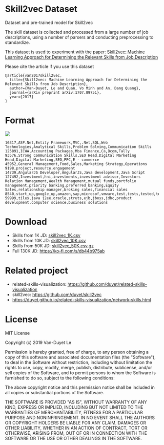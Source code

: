 # Skill2vec Dataset
Dataset and pre-trained model for Skill2vec

The skill dataset is collected and processed from a large number of job descriptions, using a number of parsers and conducting preprocessing to standardize.

This dataset is used to experiment with the paper: [Skill2vec: Machine Learning Approach for Determining the Relevant Skills from Job Description](https://arxiv.org/abs/1707.09751)

Please cite the article if you use this dataset

```
@article{van2017skill2vec,
  title={Skill2vec: Machine Learning Approach for Determining the Relevant Skills from Job Description},
  author={Van-Duyet, Le and Quan, Vo Minh and An, Dang Quang},
  journal={arXiv preprint arXiv:1707.09751},
  year={2017}
}
```

# Format

![](dataset-format.png)

```
16317,ASP.Net,Entity Framework,MVC,.Net,SQL,Web Technologies,Analytical Skills,Problem Solving,Communication Skills
125891,ICWA,Accounting Packages,Mba Finance,Ca,Bcom,Tally
93576,Strong Communication Skills,SEO Head,Digital Marketing Head,Digital Marketing,SEO,PPC,E - commerce
45952,General Management,Food,Sales,Marketing Strategy,Operations
9198,project,resource,engagement
14739,AngularJS Developer,AngularJS,Java development,Java Script
127492,Investment,hni,investments,investment advisor,Investors Relation Management,Wealth Management,mutual funds,portfolio management,priority banking,preferred banking,Equity Sales,relationship manager,broking sales,financial sales
8540,start_up,google_up,amazon,sap,microsof,vmware,test,tests,tested,testing,qa,quality_assurance,framework,frameworks,tools,tool,java,j2ee,jee,j2me,javase,javaee,javame,j2seb,c++,c,webdriver,selenium,appium,android,ios,selendroid,mobile,web_driver
59999,tiles,java j2ee,oracle,struts,ejb,jboss,jdbc,product development,computer science,business solutions
```

# Download 

- Skills from 1K JD: [skill2vec_1K.csv](skill2vec_1K.csv)
- Skills from 10K JD: [skill2vec_10K.csv](skill2vec_10K.csv)
- Skills from 50K JD: [skill2vec_50K.csv.gz](skill2vec_50K.csv.gz)
- Full 130K JD: https://ko-fi.com/s/db44b975ab

# Related project

- related-skills-visualization: https://github.com/duyet/related-skills-visualization
- skill2vec: https://github.com/duyet/skill2vec
- https://duyet.github.io/related-skills-visualization/network-skills.html

# License

MIT License

Copyright (c) 2019 Van-Duyet Le

Permission is hereby granted, free of charge, to any person obtaining a copy
of this software and associated documentation files (the "Software"), to deal
in the Software without restriction, including without limitation the rights
to use, copy, modify, merge, publish, distribute, sublicense, and/or sell
copies of the Software, and to permit persons to whom the Software is
furnished to do so, subject to the following conditions:

The above copyright notice and this permission notice shall be included in all
copies or substantial portions of the Software.

THE SOFTWARE IS PROVIDED "AS IS", WITHOUT WARRANTY OF ANY KIND, EXPRESS OR
IMPLIED, INCLUDING BUT NOT LIMITED TO THE WARRANTIES OF MERCHANTABILITY,
FITNESS FOR A PARTICULAR PURPOSE AND NONINFRINGEMENT. IN NO EVENT SHALL THE
AUTHORS OR COPYRIGHT HOLDERS BE LIABLE FOR ANY CLAIM, DAMAGES OR OTHER
LIABILITY, WHETHER IN AN ACTION OF CONTRACT, TORT OR OTHERWISE, ARISING FROM,
OUT OF OR IN CONNECTION WITH THE SOFTWARE OR THE USE OR OTHER DEALINGS IN THE
SOFTWARE.
